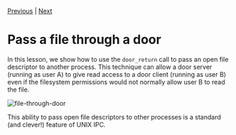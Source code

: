 [Previous](.././A0_result_parameters/) | [Next](.././E0_door_through_door/)

# Pass a file through a door
In this lesson, we show how to use the `door_return` call to pass an open file
descriptor to another process. This technique can allow a door server (running
as user A) to give read access to a door client (running as user B) even if the
filesystem permissions would not normally allow user B to read the file.

![file-through-door](file_through_door.svg)

This ability to pass open file descriptors to other processes is a standard (and
clever!) feature of UNIX IPC.
